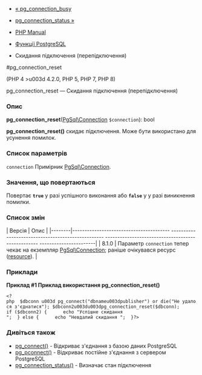 - [« pg_connection_busy](function.pg-connection-busy.md)
- [pg_connection_status »](function.pg-connection-status.md)

- [PHP Manual](index.md)
- [Функції PostgreSQL](ref.pgsql.md)
- Скидання підключення (перепідключення)

#pg_connection_reset

(PHP 4 \>u003d 4.2.0, PHP 5, PHP 7, PHP 8)

pg_connection_reset — Скидання підключення (перепідключення)

### Опис

**pg_connection_reset**([PgSql\Connection](class.pgsql-connection.md)
`$connection`): bool

**pg_connection_reset()** скидає підключення. Може бути
використано для усунення помилок.

### Список параметрів

`connection`
Примірник [PgSql\Connection](class.pgsql-connection.md).

### Значення, що повертаються

Повертає **`true`** у разі успішного виконання або **`false`** у
у разі виникнення помилки.

### Список змін

| Версія | Опис |
|--------|---------------------------------------- -------------------------------------------------- -------------------------------------------------- -----------------------|
| 8.1.0 | Параметр `connection` тепер чекає на екземпляр [PgSql\Connection](class.pgsql-connection.md); раніше очікувався ресурс ([resource](language.types.resource.md)). |

### Приклади

**Приклад #1 Приклад використання **pg_connection_reset()****

` <?php  $dbconn u003d pg_connect("dbnameu003dpublisher") or die("Не удалося з'єднатися"); $dbconn2u003du003dpg_connection_reset($dbconn); if ($dbconn2) {      echo "Успішне скидання
";  } else {      echo "Невдалий скидання
";  }?> `

### Дивіться також

- [pg_connect()](function.pg-connect.md) - Відкриває з'єднання з
базою даних PostgreSQL
- [pg_pconnect()](function.pg-pconnect.md) - Відкриває постійне
з'єднання з сервером PostgreSQL
- [pg_connection_status()](function.pg-connection-status.md) -
Визначає стан підключення
